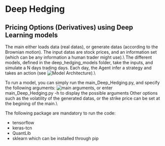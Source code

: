 # Deep Hedging 
## Pricing Options (Derivatives) using Deep Learning models

The main either loads data (real datas), or generate datas (according to the Brownian motion). The input datas are stock prices, and an information set (which can be any information a human trader might use).\\
The different models, defined in the deep_hedging_models folder, take the inputs, and simulate a N days trading days. Each day, the Agent infer a strategy and takes an action (see ![Model Architecture](https://gitlab.ethz.ch/dbolli/deep-hedging/-/blob/1410baa2d43cedafc0a38c8a54c01351e2f30afb/Deep-learning_strategy.jpg)).\\


To run a model, you can simply run the main_Deep_Hedging.py, and specify the following arguments:
![main arguments](https://gitlab.ethz.ch/dbolli/deep-hedging/-/blob/master/main_args.jpg), or enter main_Deep_Hedging.py -h to display the possible arguments
Other options such as the volatility of the generated datas, or the strike price can be set at the begining of the main.\\

The following package are mandatory to run the code:
- tensorflow
- keras-tcn 
- QuantLib
- sklearn
which can be installed through pip

